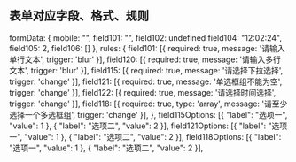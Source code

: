 ## 表单对应字段、格式、规则
 formData: {
        mobile: "",
        field101: "",
        field102: undefined
        field104: "12:02:24",
        field105: 2,
        field106: [] 
      },
      rules: {
        field101: [{
          required: true,
          message: '请输入单行文本',
          trigger: 'blur'
        }],
        field120: [{
          required: true,
          message: '请输入多行文本',
          trigger: 'blur'
        }],
        field115: [{
          required: true,
          message: '请选择下拉选择',
          trigger: 'change'
        }],
        field121: [{
          required: true,
          message: '单选框组不能为空',
          trigger: 'change'
        }],
        field122: [{
          required: true,
          message: '请选择时间选择',
          trigger: 'change'
        }],
        field118: [{
          required: true,
          type: 'array',
          message: '请至少选择一个多选框组',
          trigger: 'change'
        }],
      },
      field115Options: [{
        "label": "选项一",
        "value": 1
      }, {
        "label": "选项二",
        "value": 2
      }],
      field121Options: [{
        "label": "选项一",
        "value": 1
      }, {
        "label": "选项二",
        "value": 2
      }],
      field118Options: [{
        "label": "选项一",
        "value": 1
      }, {
        "label": "选项二",
        "value": 2
      }],